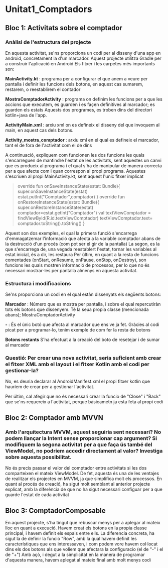 # Unitat1_Comptadors

## Bloc 1: Activitats sobre el comptador

### Anàlisi de l'estructura del projecte

En aquesta activitat, se'ns proporciona un codi per al disseny d'una app en android, concretament la d'un marcador.
Aquest projecte utilitza Gradle per a construir l'aplicació en Android
Els fitxer i les carpetes més importants son:

**MainActivity.kt** : programa per a configurar el que anem a veure per pantalla i definir les funcions dels botons, en aquest cas sumarem, restarem, o reestablirem el contador

**MostraComptadorActivity** : programa on definim les funcions per a que les accions que executem, es guarden i es façen definitives al marcador; es guarden els estats
Aquests dos programes, es troben dins del directori kotlin+java de l'app.

**ActivityMain.xml** : arxiu xml on es defineix el disseny del que invoquem al main, en aquest cas dels botons. 

**Activity_mostra_comptador** : arxiu xml en el qual es defineix el marcador, tant el de fora de l'activitat com el de dins

A continuació, expliquem com funcionen les dos funcions les quals s'encarreguen de mantindre l'estat de les activitats, sent aquestes un canvi que es produeix al programa i el qual s'ha de manipular de manera correcta per a que afecte com i quan correspon al propi programa. Aquestes s'escriuen al propi MainActivity.kt, sent aquest l'unic fitxer implicat

>    override fun onSaveInstanceState(estat: Bundle){
>        super.onSaveInstanceState(estat)
>        estat.putInt("Comptador",comptador)
>    }
>    override fun onRestoreInstanceState(estat: Bundle){
>        super.onRestoreInstanceState(estat)
>        comptador=estat.getInt("Comptador")
>        val textViewComptador = findViewById<TextView>(R.id.textViewComptador)
>        textViewComptador.text= comptador.toString().toString()
>    }

Aquest son dos exemples, el qual la primera funció s'encarrega d'emmagatzemar l'informació que afecta a la variable comptador abans de la destrucció d'un procés (com pot ser el gir de la pantalla)
La segon, es la que s'encarrega de, una vegada reestablert l'estat, tornar les variables al estat inicial, és a dir, les restaura
Per últim, en quant a la resta de funcions comentades (onStart, onResume, onPause, onStop, onDestroy), son funcions les quals mostren informació de processos, per lo que no és necessari mostrar-les per pantalla almenys en aquesta activitat.


### Estructura i modificacions
Se'ns proporciona un codi en el qual estàn dissenyats els següents botons:

**Marcador** : Número que es mostra per pantalla, i sobre el qual repercutiràn tots els botons que dissenyem. Té la seua propia classe (mencionada abans); MostraComptadorActivity

**-** : És el únic botó que afecta al marcador que ens ve ja fet. Gràcies al codi picat per a programar-lo, tenim exemple de com fer la resta de botons

**Botons restants** S'ha efectuat a la creació del boto de resetejar i de sumar al marcador

### Questió: Per crear una nova activitat, seria suficient amb crear el fitxer XML amb el layout i el fitxer Kotlin amb el codi per gestionar-la?
No, es deuria declarar al AndroidManifest.xml el propi fitxer kotlin que hauríem de crear per a gestionar l'activitat.

Per últim, cal afegir que no és necessari crear la funcio de "Close" i "Back" que se'ns requereix a l'activitat, perque bàsicametn ja esta feta al propi codi 

## Bloc 2: Comptador amb MVVN
### Amb l'arquitectura MVVM, aquest seguiria sent necessari? No podem llançar la Intent sense proporcionar cap argument? Si modifiquem la segona activitat per a que faça ús també del ViewModel, no podriem accedir directament al valor? Investiga sobre aquesta possibilitat.
No és precís passar el valor del comptador entre activitats si les dos comparteixen el mateix ViewModel. De fet, aquesta és una de les ventajes de realitzar els projectes en MVVM, ja que simplifica molt els processos.
En quant al procés de creació, ha sigut molt semblant al anterior projecte explicat, amb la diferència de que no ha sigut necessari configuar per a que guarde l'estat de cada activitat

## Bloc 3: ComptadorComposable
En aquest projecte, s'ha tingut que rebuscar menys per a aplegar al mateix lloc en quant a execució. 
Havem creat els botons en la propia classe principal, i havem definit els espais entre ells.
La diferencia concreta, ha sigut la de definir la funció "Row", amb la qual havem definit les característiques que ens interessaven, i com podem vore havem col·locat dins els dos botons als que volíem que afectara la configuracio (el de "-" i el de "+")
Amb açò, i degut a la simplicitat en la manera de programar d'aquesta manera, havem aplegat al mateix final amb molt menys codi
